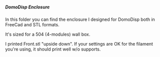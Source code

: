##### DomoDisp Enclosure

In this folder you can find the enclosure I designed for DomoDisp both in FreeCad and STL formats.

It's sized for a 504 (4-modules) wall box.

I printed Front.stl "upside down". If your settings are OK for the filament you're using, it should print well w/o supports.
